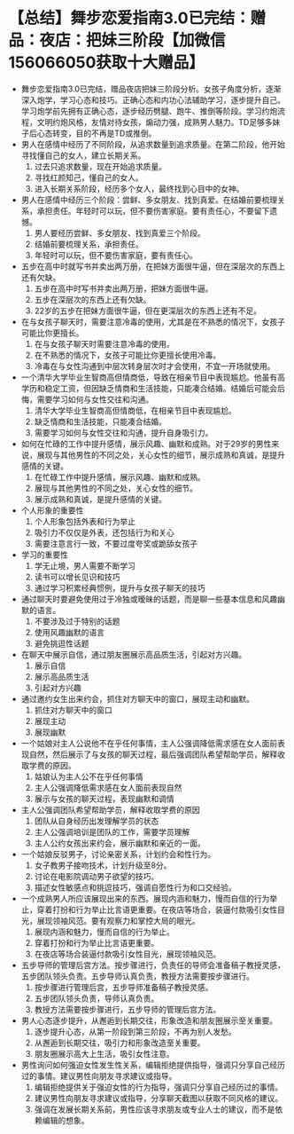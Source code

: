 # 【总结】舞步恋爱指南3.0已完结：赠品：夜店：把妹三阶段【加微信156066050获取十大赠品】

-   舞步恋爱指南3.0已完结，赠品夜店把妹三阶段分析。女孩子角度分析，逐渐深入炮学，学习心态和技巧。正确心态和内功心法辅助学习，逐步提升自己。学习炮学前先拥有正确心态，逐步经历劈腿、跑牛、推倒等阶段。学习约炮流程，文明约炮风格，友情对待女孩，煽动力强，成熟男人魅力。TD足够多妹子后心态转变，目的不再是TD或推倒。
-   男人在感情中经历了不同阶段，从追求数量到追求质量。在第二阶段，他开始寻找懂自己的女人，建立长期关系。
    1.  过去只追求数量，现在开始追求质量。
    2.  寻找红颜知己，懂自己的女人。
    3.  进入长期关系阶段，经历多个女人，最终找到心目中的女神。
-   男人在感情中经历三个阶段：尝鲜、多女朋友、找到真爱。在结婚前要梳理关系，承担责任。年轻时可以玩，但不要伤害家庭。要有责任心，不要留下遗憾。
    1.  男人要经历尝鲜、多女朋友、找到真爱三个阶段。
    2.  结婚前要梳理关系，承担责任。
    3.  年轻时可以玩，但不要伤害家庭，要有责任心。
-   五步在高中时就写书并卖出两万册，在把妹方面很牛逼，但在深层次的东西上还有欠缺。
    1.  五步在高中时写书并卖出两万册，把妹方面很牛逼。
    2.  五步在深层次的东西上还有欠缺。
    3.  22岁的五步在把妹方面很牛逼，但在更深层次的东西上还有不足。
-   在与女孩子聊天时，需要注意冷毒的使用，尤其是在不熟悉的情况下，女孩子可能比你更擅长。
    1.  在与女孩子聊天时需要注意冷毒的使用。
    2.  在不熟悉的情况下，女孩子可能比你更擅长使用冷毒。
    3.  冷毒在与女性沟通到中层次转身层次时才会使用，不宜一开场就使用。
-   一个清华大学毕业生智商高但情商低，导致在相亲节目中表现尴尬。他虽有高学历和稳定工资，但因缺乏情商和生活技能，只能凑合结婚。结婚后可能会后悔，需要学习如何与女性交往和沟通。
    1.  清华大学毕业生智商高但情商低，在相亲节目中表现尴尬。
    2.  缺乏情商和生活技能，只能凑合结婚。
    3.  需要学习如何与女性交往和沟通，提升自身吸引力。
-   如何在忙碌的工作中提升感情，展示风趣、幽默和成熟。对于29岁的男性来说，展现与其他男性的不同之处，关心女性的细节，展示成熟和真诚，是提升感情的关键。
    1.  在忙碌工作中提升感情，展示风趣、幽默和成熟。
    2.  展现与其他男性的不同之处，关心女性的细节。
    3.  展示成熟和真诚，是提升感情的关键。
-   个人形象的重要性
    1.  个人形象包括外表和行为举止
    2.  吸引力不仅仅是外表，还包括行为和关心
    3.  需要注意言行一致，不要过度夸奖或跪舔女孩子
-   学习的重要性
    1.  学无止境，男人需要不断学习
    2.  读书可以增长见识和技巧
    3.  通过学习积累经典惯例，提升与女孩子聊天的技巧
-   通过聊天时要避免使用过于冷独或暧昧的话题，而是聊一些基本信息和风趣幽默的语言。
    1.  不要涉及过于特别的话题
    2.  使用风趣幽默的语言
    3.  避免挑逗性话题
-   在聊天中展示自信，通过朋友圈展示高品质生活，引起对方兴趣。
    1.  展示自信
    2.  展示高品质生活
    3.  引起对方兴趣
-   通过邀约女生出来约会，抓住对方聊天中的窗口，展现主动和幽默。
    1.  抓住对方聊天中的窗口
    2.  展现主动
    3.  展现幽默
-   一个姑娘对主人公说他不在乎任何事情，主人公强调降低需求感在女人面前表现自然，然后展示了与女孩的聊天过程，最后强调团队希望帮助学员，解释收取学费的原因。
    1.  姑娘认为主人公不在乎任何事情
    2.  主人公强调降低需求感在女人面前表现自然
    3.  展示与女孩的聊天过程，表现幽默和调情
-   主人公强调团队希望帮助学员，解释收取学费的原因
    1.  团队从自身经历出发理解学员的状态
    2.  主人公强调培训是团队的工作，需要学员理解
    3.  主人公约女孩出来约会，展示幽默和亲近的一面。
-   一个姑娘反驳男子，讨论亲密关系，计划约会和性行为。
    1.  女子教男子接吻技术，计划升级至8分。
    2.  讨论在电影院调动男子欲望的技巧。
    3.  描述女性敏感点和挑逗技巧，强调自愿性行为和口交经验。
-   一个成熟男人所应该展现出来的东西。展现内涵和魅力，慢而自信的行为举止，穿着打扮和行为举止比言语更重要。在夜店等场合，装逼付款吸引女性目光，展现领袖风范。要有观察力和掌控大局的眼光。
    1.  展现内涵和魅力，慢而自信的行为举止。
    2.  穿着打扮和行为举止比言语更重要。
    3.  在夜店等场合装逼付款吸引女性目光，展现领袖风范。
-   五步导师的管理后宫方法。按步骤进行，负责任的导师会准备稿子教授灵感，五步团队领头负责。五步导师认真负责，教授方法需要按步骤进行。
    1.  按步骤进行管理后宫，五步导师准备稿子教授灵感。
    2.  五步团队领头负责，导师认真负责。
    3.  教授方法需要按步骤进行，五步导师的管理后宫方法。
-   男人心态逐步提升，从邂逅到长期交往，形象改造和朋友圈展示至关重要。
    1.  逐步提升心态，从第一阶段到第三阶段，不再为别人发愁。
    2.  从邂逅到长期交往，吸引力和形象改造至关重要。
    3.  朋友圈展示高大上生活，吸引女性注意。
-   男性询问如何强迫女性发生性关系，编辑拒绝提供指导，强调只分享自己经历过的事情。建议男性向朋友寻求建议或指导。
    1.  编辑拒绝提供关于强迫女性的行为指导，强调只分享自己经历过的事情。
    2.  建议男性向朋友寻求建议或指导，分享聊天截图以获取不同风格的建议。
    3.  强调在发展长期关系前，男性应该寻求朋友或专业人士的建议，而不是依赖编辑的想象。